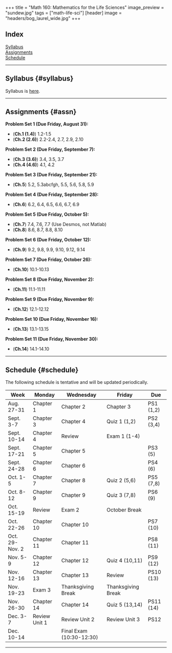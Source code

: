 +++
title = "Math 160: Mathematics for the Life Sciences"
image_preview = "sundew.jpg"
tags = ["math-life-sci"]
[header]
image = "headers/bog_laurel_wide.jpg"
+++

## Index

[Syllabus](#syllabus)  
[Assignments](#assn)  
[Schedule](#schedule)  

---------------------------------------------------------------------

## Syllabus {#syllabus}

Syllabus is [here](/courses/MATH160/syllabus/).  

---------------------------------------------------------------------

## Assignments {#assn}

**Problem Set 1 (Due Friday, August 31):**

  - (**Ch.1 (1.4)**) 1.2-1.5  
  - (**Ch.2 (2.6)**) 2.2-2.4, 2.7, 2.9, 2.10  
  
**Problem Set 2 (Due Friday, September 7):**

  - (**Ch.3 (3.6)**) 3.4, 3.5, 3.7  
  - (**Ch.4 (4.6)**) 4.1, 4.2
  
**Problem Set 3 (Due Friday, September 21):**

  - (**Ch.5**) 5.2, 5.3abcfgh, 5.5, 5.6, 5.8, 5.9
  
**Problem Set 4 (Due Friday, September 28):**

  - (**Ch.6**) 6.2, 6.4, 6.5, 6.6, 6.7, 6.9
  
**Problem Set 5 (Due Friday, October 5):**

  - (**Ch.7**) 7.4, 7.6, 7.7 (Use Desmos, not Matlab)
  - (**Ch.8**) 8.6, 8.7, 8.8, 8.10
  
**Problem Set 6 (Due Friday, October 12):**

  - (**Ch.9**) 9.2, 9.8, 9.9, 9.10, 9.12, 9.14
  
**Problem Set 7 (Due Friday, October 26):**

  - (**Ch.10**) 10.1-10.13
  
**Problem Set 8 (Due Friday, November 2):**

  - (**Ch.11**) 11.1-11.11
  
**Problem Set 9 (Due Friday, November 9):**

  - (**Ch.12**) 12.1-12.12
  
**Problem Set 10 (Due Friday, November 16):**

  - (**Ch.13**) 13.1-13.15
  
**Problem Set 11 (Due Friday, November 30):**

  - (**Ch.14**) 14.1-14.10


---------------------------------------------------------------------

## Schedule {#schedule}

The following schedule is tentative and will be updated periodically.  

| Week | Monday	| Wednesday | Friday | Due |
|--------	|------- |------- |------- |---- |
| Aug. 27-31 | Chapter 1	| Chapter 2 | Chapter 3 | PS1 (1,2) |
| Sept. 3-7 |	Chapter 3	| Chapter 4 | Quiz 1 (1,2) | PS2 (3,4) |
| Sept. 10-14 | Chapter 4	| Review |  Exam 1 (1-4) |
| Sept. 17-21 |	Chapter 5 | Chapter 5 |  | PS3 (5) |
| Sept. 24-28 | Chapter 6	| Chapter 6 |  | PS4 (6) |
| Oct. 1-5 | Chapter 7	| Chapter 8 | Quiz 2 (5,6) | PS5 (7,8) |
| Oct. 8-12 |	Chapter 9	| Chapter 9 | Quiz 3 (7,8) | PS6 (9) |
| Oct. 15-19 | Review	| Exam 2 | October Break |
| Oct. 22-26 | Chapter 10	| Chapter 10 | | PS7 (10) |
| Oct. 29-Nov. 2 |	Chapter 11 | Chapter 11 |  | PS8 (11) |
| Nov. 5-9 | Chapter 12	| Chapter 12 | Quiz 4 (10,11) | PS9 (12) |
| Nov. 12-16 | Chapter 13	| Chapter 13 |  Review | PS10 (13) |
| Nov. 19-23 | Exam 3	| Thanksgiving Break | Thanksgiving Break |
| Nov. 26-30 | Chapter 14	| Chapter 14 | Quiz 5 (13,14) | PS11 (14) |
| Dec. 3-7 | Review Unit 1 | Review Unit 2 | Review Unit 3 | PS12 |
| Dec. 10-14 |  | Final Exam (10:30-12:30) |  |

---------------------------------------------------------------------